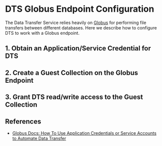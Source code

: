 # DTS Globus Endpoint Configuration

The Data Transfer Service relies heavily on [Globus](https://www.globus.org/)
for performing file transfers between different databases. Here we describe how
to configure DTS to work with a Globus endpoint.

## 1. Obtain an Application/Service Credential for DTS

## 2. Create a Guest Collection on the Globus Endpoint

## 3. Grant DTS read/write access to the Guest Collection

## References

* [Globus Docs: How To Use Application Credentials or Service Accounts to
  Automate Data Transfer](https://docs.globus.org/guides/recipes/automate-with-service-account/)
